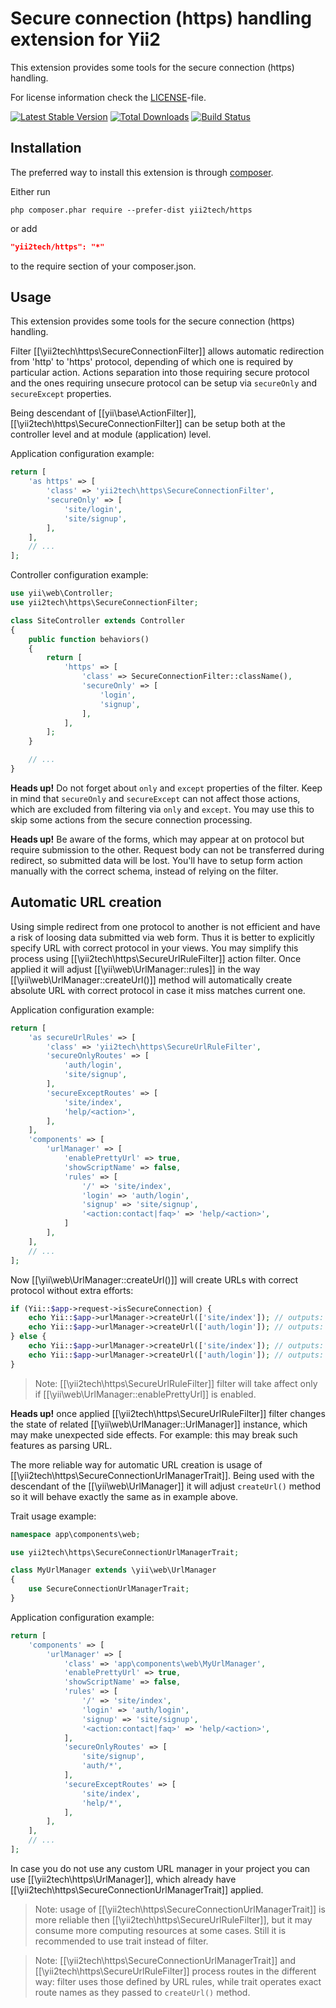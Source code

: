 Secure connection (https) handling extension for Yii2
=====================================================

This extension provides some tools for the secure connection (https) handling.

For license information check the [LICENSE](LICENSE.md)-file.

[![Latest Stable Version](https://poser.pugx.org/yii2tech/https/v/stable.png)](https://packagist.org/packages/yii2tech/https)
[![Total Downloads](https://poser.pugx.org/yii2tech/https/downloads.png)](https://packagist.org/packages/yii2tech/https)
[![Build Status](https://travis-ci.org/yii2tech/https.svg?branch=master)](https://travis-ci.org/yii2tech/https)


Installation
------------

The preferred way to install this extension is through [composer](http://getcomposer.org/download/).

Either run

```
php composer.phar require --prefer-dist yii2tech/https
```

or add

```json
"yii2tech/https": "*"
```

to the require section of your composer.json.


Usage
-----

This extension provides some tools for the secure connection (https) handling.

Filter [[\yii2tech\https\SecureConnectionFilter]] allows automatic redirection from 'http' to 'https' protocol,
depending of which one is required by particular action. Actions separation into those requiring secure protocol
and the ones requiring unsecure protocol can be setup via `secureOnly` and `secureExcept` properties.

Being descendant of [[yii\base\ActionFilter]], [[\yii2tech\https\SecureConnectionFilter]] can be setup both at the
controller level and at module (application) level.

Application configuration example:

```php
return [
    'as https' => [
        'class' => 'yii2tech\https\SecureConnectionFilter',
        'secureOnly' => [
            'site/login',
            'site/signup',
        ],
    ],
    // ...
];
```

Controller configuration example:

```php
use yii\web\Controller;
use yii2tech\https\SecureConnectionFilter;

class SiteController extends Controller
{
    public function behaviors()
    {
        return [
            'https' => [
                'class' => SecureConnectionFilter::className(),
                'secureOnly' => [
                    'login',
                    'signup',
                ],
            ],
        ];
    }

    // ...
}
```

**Heads up!** Do not forget about `only` and `except` properties of the filter. Keep in mind that `secureOnly`
and `secureExcept` can not affect those actions, which are excluded from filtering via `only` and `except`.
You may use this to skip some actions from the secure connection processing.

**Heads up!** Be aware of the forms, which may appear at on protocol but require submission to the other.
Request body can not be transferred during redirect, so submitted data will be lost. You'll have to setup
form action manually with the correct schema, instead of relying on the filter.


## Automatic URL creation <span id="automatic-url-creation"></span>

Using simple redirect from one protocol to another is not efficient and have a risk of loosing data submitted via
web form. Thus it is better to explicitly specify URL with correct protocol in your views.
You may simplify this process using [[\yii2tech\https\SecureUrlRuleFilter]] action filter. Once applied it will adjust
[[\yii\web\UrlManager::rules]] in the way [[\yii\web\UrlManager::createUrl()]] method will automatically create
absolute URL with correct protocol in case it miss matches current one.

Application configuration example:

```php
return [
    'as secureUrlRules' => [
        'class' => 'yii2tech\https\SecureUrlRuleFilter',
        'secureOnlyRoutes' => [
            'auth/login',
            'site/signup',
        ],
        'secureExceptRoutes' => [
            'site/index',
            'help/<action>',
        ],
    ],
    'components' => [
        'urlManager' => [
            'enablePrettyUrl' => true,
            'showScriptName' => false,
            'rules' => [
                '/' => 'site/index',
                'login' => 'auth/login',
                'signup' => 'site/signup',
                '<action:contact|faq>' => 'help/<action>',
            ]
        ],
    ],
    // ...
];
```

Now [[\yii\web\UrlManager::createUrl()]] will create URLs with correct protocol without extra efforts:

```php
if (Yii::$app->request->isSecureConnection) {
    echo Yii::$app->urlManager->createUrl(['site/index']); // outputs: 'http://domain.com/'
    echo Yii::$app->urlManager->createUrl(['auth/login']); // outputs: '/login'
} else {
    echo Yii::$app->urlManager->createUrl(['site/index']); // outputs: '/'
    echo Yii::$app->urlManager->createUrl(['auth/login']); // outputs: 'https://domain.com/login'
}
```

> Note: [[\yii2tech\https\SecureUrlRuleFilter]] filter will take affect only if
  [[\yii\web\UrlManager::enablePrettyUrl]] is enabled.

**Heads up!** once applied [[\yii2tech\https\SecureUrlRuleFilter]] filter changes the state of related
[[\yii\web\UrlManager::UrlManager]] instance, which may make unexpected side effects. For example: this may
break such features as parsing URL.

The more reliable way for automatic URL creation is usage of [[\yii2tech\https\SecureConnectionUrlManagerTrait]].
Being used with the descendant of the [[\yii\web\UrlManager]] it will adjust `createUrl()` method so it will behave
exactly the same as in example above.

Trait usage example:

```php
namespace app\components\web;

use yii2tech\https\SecureConnectionUrlManagerTrait;

class MyUrlManager extends \yii\web\UrlManager
{
    use SecureConnectionUrlManagerTrait;
}
```

Application configuration example:

```php
return [
    'components' => [
        'urlManager' => [
            'class' => 'app\components\web\MyUrlManager',
            'enablePrettyUrl' => true,
            'showScriptName' => false,
            'rules' => [
                '/' => 'site/index',
                'login' => 'auth/login',
                'signup' => 'site/signup',
                '<action:contact|faq>' => 'help/<action>',
            ],
            'secureOnlyRoutes' => [
                'site/signup',
                'auth/*',
            ],
            'secureExceptRoutes' => [
                'site/index',
                'help/*',
            ],
        ],
    ],
    // ...
];
```

In case you do not use any custom URL manager in your project you can use [[\yii2tech\https\UrlManager]], which already
have [[\yii2tech\https\SecureConnectionUrlManagerTrait]] applied.

> Note: usage of [[\yii2tech\https\SecureConnectionUrlManagerTrait]] is more reliable then [[\yii2tech\https\SecureUrlRuleFilter]],
  but it may consume more computing resources at some cases. Still it is recommended to use trait instead of filter.

> Note: [[\yii2tech\https\SecureConnectionUrlManagerTrait]] and [[\yii2tech\https\SecureUrlRuleFilter]] process routes
  in the different way: filter uses those defined by URL rules, while trait operates exact route names as they passed
  to `createUrl()` method.
